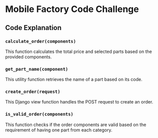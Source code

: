 # Mobile Factory Code Challenge


## Code Explanation

### `calculate_order(components)`
This function calculates the total price and selected parts based on the provided components.

### `get_part_name(component)`
This utility function retrieves the name of a part based on its code.

### `create_order(request)`
This Django view function handles the POST request to create an order.

### `is_valid_order(components)`
This function checks if the order components are valid based on the requirement of having one part from each category.
